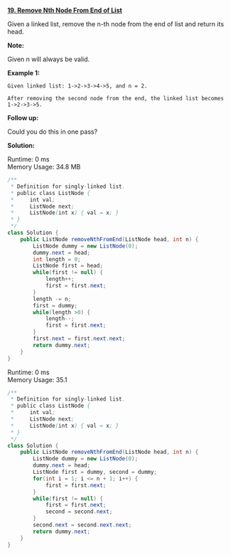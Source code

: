 **[19. Remove Nth Node From End of List](https://leetcode.com/problems/remove-nth-node-from-end-of-list/)**

Given a linked list, remove the n-th node from the end of list and return its head.

**Note:**

Given n will always be valid.

**Example 1:**

```
Given linked list: 1->2->3->4->5, and n = 2.

After removing the second node from the end, the linked list becomes 1->2->3->5.

```

**Follow up:**

Could you do this in one pass?

**Solution:**

Runtime: 0 ms<br/>
Memory Usage: 34.8 MB

```java
/**
 * Definition for singly-linked list.
 * public class ListNode {
 *     int val;
 *     ListNode next;
 *     ListNode(int x) { val = x; }
 * }
 */
class Solution {
    public ListNode removeNthFromEnd(ListNode head, int n) {
        ListNode dummy = new ListNode(0);
        dummy.next = head;
        int length = 0;
        ListNode first = head;
        while(first != null) {
            length++;
            first = first.next;
        }
        length -= n;
        first = dummy;
        while(length >0) {
            length--;
            first = first.next;
        }
        first.next = first.next.next;
        return dummy.next;
    }
}
```


Runtime: 0 ms<br/>
Memory Usage: 35.1

```java
/**
 * Definition for singly-linked list.
 * public class ListNode {
 *     int val;
 *     ListNode next;
 *     ListNode(int x) { val = x; }
 * }
 */
class Solution {
    public ListNode removeNthFromEnd(ListNode head, int n) {
        ListNode dummy = new ListNode(0);
        dummy.next = head;
        ListNode first = dummy, second = dummy;
        for(int i = 1; i <= n + 1; i++) {
            first = first.next;
        }
        while(first != null) {
            first = first.next;
            second = second.next;
        }
        second.next = second.next.next;
        return dummy.next;
    }
}
```